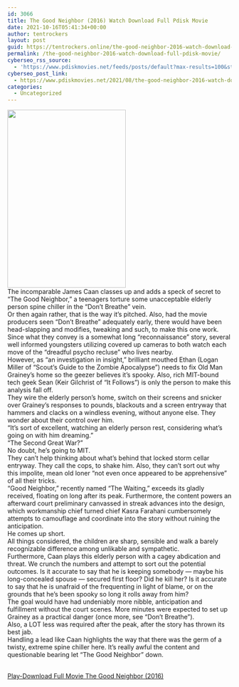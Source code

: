 ```yaml
---
id: 3066
title: The Good Neighbor (2016) Watch Download Full Pdisk Movie
date: 2021-10-16T05:41:34+00:00
author: tentrockers
layout: post
guid: https://tentrockers.online/the-good-neighbor-2016-watch-download-full-pdisk-movie/
permalink: /the-good-neighbor-2016-watch-download-full-pdisk-movie/
cyberseo_rss_source:
  - 'https://www.pdiskmovies.net/feeds/posts/default?max-results=100&start-index=801'
cyberseo_post_link:
  - https://www.pdiskmovies.net/2021/08/the-good-neighbor-2016-watch-download.html
categories:
  - Uncategorized
---
```

<div class="separator">
  <a href="https://1.bp.blogspot.com/-1pPzlB_QoIY/YSDcXIEQ42I/AAAAAAAAajo/uesLiM2LQ-AYagb33HawTnJe49E3-5A0gCLcBGAsYHQ/s345/The%2BGood%2BNeighbor%2B%25282016%2529%2BWatch%2BDownload%2BFull%2BPdisk%2BMovie.jpg" imageanchor="1"><img loading="lazy" border="0" data-original-height="345" data-original-width="230" height="400" src="https://1.bp.blogspot.com/-1pPzlB_QoIY/YSDcXIEQ42I/AAAAAAAAajo/uesLiM2LQ-AYagb33HawTnJe49E3-5A0gCLcBGAsYHQ/w266-h400/The%2BGood%2BNeighbor%2B%25282016%2529%2BWatch%2BDownload%2BFull%2BPdisk%2BMovie.jpg" width="266" /></a>
</div>



<div>
  <div>
    <span>The incomparable James Caan classes up and adds a speck of secret to &#8220;The Good Neighbor,&#8221; a teenagers torture some unacceptable elderly person spine chiller in the &#8220;Don&#8217;t Breathe&#8221; vein.&nbsp;</span>
  </div>
  
  <div>
    <span>Or then again rather, that is the way it&#8217;s pitched. Also, had the movie producers seen &#8220;Don&#8217;t Breathe&#8221; adequately early, there would have been head-slapping and modifies, tweaking and such, to make this one work.&nbsp;</span>
  </div>
  
  <div>
    <span>Since what they convey is a somewhat long &#8220;reconnaissance&#8221; story, several well informed youngsters utilizing covered up cameras to both watch each move of the &#8220;dreadful psycho recluse&#8221; who lives nearby.&nbsp;</span>
  </div>
  
  <div>
    <span>However, as &#8220;an investigation in insight,&#8221; brilliant mouthed Ethan (Logan Miller of &#8220;Scout&#8217;s Guide to the Zombie Apocalypse&#8221;) needs to fix Old Man Grainey&#8217;s home so the geezer believes it&#8217;s spooky. Also, rich MIT-bound tech geek Sean (Keir Gilchrist of &#8220;It Follows&#8221;) is only the person to make this analysis fall off.&nbsp;</span>
  </div>
  
  <div>
    <span>They wire the elderly person&#8217;s home, switch on their screens and snicker over Grainey&#8217;s responses to pounds, blackouts and a screen entryway that hammers and clacks on a windless evening, without anyone else. They wonder about their control over him.&nbsp;</span>
  </div>
  
  <div>
    <span>&#8220;It&#8217;s sort of excellent, watching an elderly person rest, considering what&#8217;s going on with him dreaming.&#8221;&nbsp;</span>
  </div>
  
  <div>
    <span>&#8220;The Second Great War?&#8221;&nbsp;</span>
  </div>
  
  <div>
    <span>No doubt, he&#8217;s going to MIT.&nbsp;</span>
  </div>
  
  <div>
    <span>They can&#8217;t help thinking about what&#8217;s behind that locked storm cellar entryway. They call the cops, to shake him. Also, they can&#8217;t sort out why this impolite, mean old loner &#8220;not even once appeared to be apprehensive&#8221; of all their tricks.&nbsp;</span>
  </div>
  
  <div>
    <span>&#8220;Good Neighbor,&#8221; recently named &#8220;The Waiting,&#8221; exceeds its gladly received, floating on long after its peak. Furthermore, the content powers an afterward court preliminary canvassed in streak advances into the design, which workmanship chief turned chief Kasra Farahani cumbersomely attempts to camouflage and coordinate into the story without ruining the anticipation.&nbsp;</span>
  </div>
  
  <div>
    <span>He comes up short.&nbsp;</span>
  </div>
  
  <div>
    <span>All things considered, the children are sharp, sensible and walk a barely recognizable difference among unlikable and sympathetic.&nbsp;</span>
  </div>
  
  <div>
    <span>Furthermore, Caan plays this elderly person with a cagey abdication and threat. We crunch the numbers and attempt to sort out the potential outcomes. Is it accurate to say that he is keeping somebody — maybe his long-concealed spouse — secured first floor? Did he kill her? Is it accurate to say that he is unafraid of the frequenting in light of blame, or on the grounds that he&#8217;s been spooky so long it rolls away from him?&nbsp;</span>
  </div>
  
  <div>
    <span>The goal would have had undeniably more nibble, anticipation and fulfillment without the court scenes. More minutes were expected to set up Grainey as a practical danger (once more, see &#8220;Don&#8217;t Breathe&#8221;).&nbsp;</span>
  </div>
  
  <div>
    <span>Also, a LOT less was required after the peak, after the story has thrown its best jab.&nbsp;</span>
  </div>
  
  <div>
    <span>Handling a lead like Caan highlights the way that there was the germ of a twisty, extreme spine chiller here. It&#8217;s really awful the content and questionable bearing let &#8220;The Good Neighbor&#8221; down.</span>
  </div>
</div>

  
<a href="https://kofilink.com/1/bnYyajd0MDAyYTRz?dn=1" target="popup" onclick="window.open('https://kofilink.com/1/bnYyajd0MDAyYTRz?dn=1','popup','width=600,height=600'); return false;" rel="noopener"><br /> Play-Download Full Movie The Good Neighbor (2016)<br /> </a>